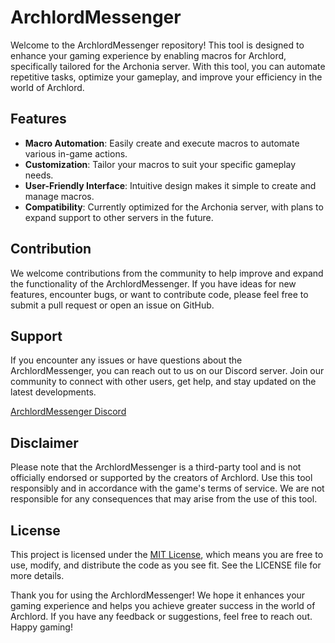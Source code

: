 # ArchlordMessenger

Welcome to the ArchlordMessenger repository! This tool is designed to enhance your gaming experience by enabling macros for Archlord, specifically tailored for the Archonia server. With this tool, you can automate repetitive tasks, optimize your gameplay, and improve your efficiency in the world of Archlord.

## Features
- **Macro Automation**: Easily create and execute macros to automate various in-game actions.
- **Customization**: Tailor your macros to suit your specific gameplay needs.
- **User-Friendly Interface**: Intuitive design makes it simple to create and manage macros.
- **Compatibility**: Currently optimized for the Archonia server, with plans to expand support to other servers in the future.

## Contribution
We welcome contributions from the community to help improve and expand the functionality of the ArchlordMessenger. If you have ideas for new features, encounter bugs, or want to contribute code, please feel free to submit a pull request or open an issue on GitHub.

## Support
If you encounter any issues or have questions about the ArchlordMessenger, you can reach out to us on our Discord server. Join our community to connect with other users, get help, and stay updated on the latest developments.

[ArchlordMessenger Discord](https://discord.gg/Z2sv2Y2jPK)

## Disclaimer
Please note that the ArchlordMessenger is a third-party tool and is not officially endorsed or supported by the creators of Archlord. Use this tool responsibly and in accordance with the game's terms of service. We are not responsible for any consequences that may arise from the use of this tool.

## License
This project is licensed under the [MIT License](LICENSE), which means you are free to use, modify, and distribute the code as you see fit. See the LICENSE file for more details.

Thank you for using the ArchlordMessenger! We hope it enhances your gaming experience and helps you achieve greater success in the world of Archlord. If you have any feedback or suggestions, feel free to reach out. Happy gaming!
